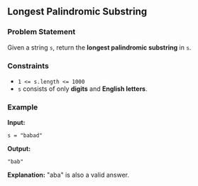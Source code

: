 ## Longest Palindromic Substring

### Problem Statement
Given a string `s`, return the **longest palindromic substring** in `s`.

### Constraints
- `1 <= s.length <= 1000`
- `s` consists of only **digits** and **English letters**.

### Example

**Input:**
```plaintext
s = "babad"
```
**Output:**
```plaintext
"bab"
```
**Explanation:**
"aba" is also a valid answer.
